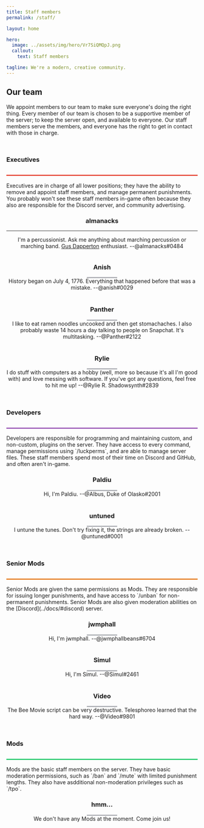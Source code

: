 ```yaml
---
title: Staff members
permalink: /staff/

layout: home

hero:
  image: ../assets/img/hero/Vr7SiQMQpJ.png
  callout:
    text: Staff members

tagline: We're a modern, creative community.
---
```


## Our team
We appoint members to our team to make sure everyone's doing the right thing. Every member of our team is chosen to be a supportive member of the server; to keep the server open, and available to everyone. Our staff members serve the members, and everyone has the right to get in contact with those in charge.

<h3 style="line-height: 5rem; border-bottom: 3px #E64A3A solid;">Executives</h3>
Executives are in charge of all lower positions; they have the ability to remove and appoint staff members, and manage permanent punishments. You probably won't see these staff members in-game often because they also are responsible for the Discord server, and community advertising.

<div class="usa-grid-full">
        <div class="usa-width-one-fourth">
              <center>
              <img class="staff-img" src="https://crafatar.com/renders/head/6ea8bbd124964389a12fa3e1fc74372c?scale=10&overlay" alt="">
              <h3>almanacks</h3>
              <hr class="staff-hr">
              <p class="staff-para">I'm a percussionist. Ask me anything about marching percussion or marching band. <a class="usa-external_link" href="http://gusdapperton.com/">Gus Dapperton</a> enthusiast. --@almanacks#0484</p></center>
          </div>
        <div class="usa-width-one-fourth">
              <center>
              <img src="https://crafatar.com/renders/head/93d6bdbc0ede4d4baf43e31d5333a7b6?scale=10&overlay" alt=""  style="max-width: 80px; margin-top: 1.5rem; margin-bottom: -3rem;">
              <h3>Anish</h3>
              <hr style="margin-top: 1rem; margin-bottom: -1rem; width: 5rem; border-top: 3px solid #aeb0b5; background: #fff; color: #fff">
              <p style="margin-bottom: 1rem; max-width: 65rem;">History began on July 4, 1776. Everything that happened before that was a mistake. --@anish#0029</p></center>
          </div>
        <div class="usa-width-one-fourth">
              <center>
              <img src="https://crafatar.com/renders/head/a8ab4eb2280546318351f3be58056e37?scale=10&overlay" alt="" style="max-width: 80px; margin-top: 1.5rem; margin-bottom: -3rem;">
              <h3>Panther</h3>
              <hr style="margin-top: 1rem; margin-bottom: -1rem; width: 5rem; border-top: 3px solid #aeb0b5; background: #fff; color: #fff">
              <p style="margin-bottom: 1rem; max-width: 65rem;">I like to eat ramen noodles uncooked and then get stomachaches. I also probably waste 14 hours a day talking to people on Snapchat. It's multitasking. --@Panther#2122</p></center>
          </div>
        <div class="usa-width-one-fourth">
              <center>
              <img src="https://crafatar.com/renders/head/eca5074c25da49bd8a8529ce598ccdf4?scale=10&overlay" alt=""  style="max-width: 80px; margin-top: 1.5rem; margin-bottom: -3rem;">
              <h3>Rylie</h3>
              <hr style="margin-top: 1rem; margin-bottom: -1rem; width: 5rem; border-top: 3px solid #aeb0b5; background: #fff; color: #fff">
              <p style="margin-bottom: 1rem; max-width: 65rem;">I do stuff with computers as a hobby (well, more so because it's all I'm good with) and love messing with software. If you've got any questions, feel free to hit me up! --@Rylie R. Shadowsynth#2839</p></center>
          </div>
</div>

<h3 style="line-height: 5rem; border-bottom: 3px #9B59B6 solid;">Developers</h3>
Developers are responsible for programming and maintaining custom, and non-custom, plugins on the server. They have access to every command, manage permissions using `/luckperms`, and are able to manage server files. These staff members spend most of their time on Discord and GitHub, and often aren't in-game.

<div class="usa-grid-full">
        <div class="usa-width-one-half">
              <center>
              <img src="https://crafatar.com/renders/head/c8e5af826aba4dd783e8474381380cc9?scale=10&overlay" alt="" style="max-width: 80px; margin-top: 1.5rem; margin-bottom: -3rem;">
              <h3>Paldiu</h3>
              <hr style="margin-top: 1rem; margin-bottom: -1rem; width: 5rem; border-top: 3px solid #aeb0b5; background: #fff; color: #fff">
              <p style="margin-bottom: 1rem; max-width: 65rem;">Hi, I'm Paldiu. --@Albus, Duke of Olasko#2001</p></center>
          </div>
        <div class="usa-width-one-half">
              <center>
              <img src="https://crafatar.com/renders/head/db8e5b84c67041f69a2b1ad9a8c7e104?scale=10&overlay" alt=""  style="max-width: 80px; margin-top: 1.5rem; margin-bottom: -3rem;">
              <h3>untuned</h3>
              <hr style="margin-top: 1rem; margin-bottom: -1rem; width: 5rem; border-top: 3px solid #aeb0b5; background: #fff; color: #fff">
              <p style="margin-bottom: 1rem; max-width: 65rem;">I untune the tunes. Don't try fixing it, the strings are already broken. --@untuned#0001</p></center>
          </div>
</div>

<h3 style="line-height: 5rem; border-bottom: 3px #E67D21 solid;">Senior Mods</h3>
Senior Mods are given the same permissions as Mods. They are responsible for issuing longer punishments, and have access to `/unban` for non-permanent punishments. Senior Mods are also given moderation abilities on the [Discord](../docs/#discord) server.

<div class="usa-grid-full">
        <div class="usa-width-one-third">
              <center>
              <img src="https://crafatar.com/renders/head/ab3646ace2df418eafc45d95c6493218?scale=10&overlay" alt="" style="max-width: 80px; margin-top: 1.5rem; margin-bottom: -3rem;">
              <h3>jwmphall</h3>
              <hr style="margin-top: 1rem; margin-bottom: -1rem; width: 5rem; border-top: 3px solid #aeb0b5; background: #fff; color: #fff">
              <p style="margin-bottom: 1rem; max-width: 65rem;">Hi, I'm jwmphall. --@jwmphallbeans#6704</p></center>
          </div>
        <div class="usa-width-one-third">
              <center>
              <img src="https://crafatar.com/renders/head/0bc1c4647c4c4b209c17a1079145de8d?scale=10&overlay" alt=""  style="max-width: 80px; margin-top: 1.5rem; margin-bottom: -3rem;">
              <h3>Simul</h3>
              <hr style="margin-top: 1rem; margin-bottom: -1rem; width: 5rem; border-top: 3px solid #aeb0b5; background: #fff; color: #fff">
              <p style="margin-bottom: 1rem; max-width: 65rem;">Hi, I'm Simul. --@Simul#2461</p></center>
          </div>
        <div class="usa-width-one-third">
              <center>
              <img src="https://crafatar.com/renders/head/c3bca952cff34ea58ff589b273b4fbfc?scale=10&overlay" alt="" style="max-width: 80px; margin-top: 1.5rem; margin-bottom: -3rem;">
              <h3>Video</h3>
              <hr style="margin-top: 1rem; margin-bottom: -1rem; width: 5rem; border-top: 3px solid #aeb0b5; background: #fff; color: #fff">
              <p style="margin-bottom: 1rem; max-width: 130rem;">The Bee Movie script can be very destructive. Telesphoreo learned that the hard way. --@Video#9801</p></center>
          </div>
</div>

<h3 style="line-height: 5rem; border-bottom: 3px #2BCA70 solid;">Mods</h3>
Mods are the basic staff members on the server. They have basic moderation permissions, such as `/ban` and `/mute` with limited punishment lengths. They also have asdditional non-moderation privileges such as `/tpo`.

<div class="usa-grid-full">
        <div class="usa-width">
              <center>
              <img src="https://crafatar.com/renders/head/606e2ff0ed7748429d6ce1d3321c7838?scale=10&overlay" alt="" style="max-width: 80px; margin-top: 1.5rem; margin-bottom: -3rem;">
              <h3>hmm...</h3>
              <hr style="margin-top: 1rem; margin-bottom: -1rem; width: 5rem; border-top: 3px solid #aeb0b5; background: #fff; color: #fff">
              <p style="margin-bottom: 1rem; max-width: 130rem;">We don't have any Mods at the moment. Come join us!</p></center>
          </div>
</div>
